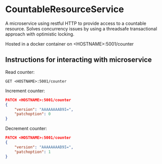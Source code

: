 # CountableResourceService

A microservice using restful HTTP to provide access to a countable resource.
Solves concurrency issues by using a threadsafe transactional approach with optimistic locking.

Hosted in a docker container on &lt;HOSTNAME&gt;:5001/counter

## Instructions for interacting with microservice

Read counter:
```
GET <HOSTNAME>:5001/counter
```

Increment counter:
```json
PATCH <HOSTNAME>:5001/counter 
{
    "version": "AAAAAAAAB9I=",
    "patchoption": 0
}
```

Decrement counter:
```json
PATCH <HOSTNAME>:5001/counter
{
    "version": "AAAAAAAAB9I=",
    "patchoption": 1
}
```
